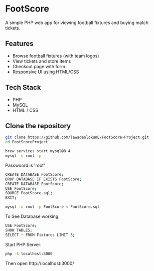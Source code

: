 # FootScore

A simple PHP web app for viewing football fixtures and buying match tickets.

## Features
- Browse football fixtures (with team logos)
- View tickets and store items
- Checkout page with form
- Responsive UI using HTML/CSS

## Tech Stack
- PHP
- MySQL
- HTML / CSS

## Clone the repository
  ```bash
  git clone https://github.com/lawadeolokunE/FootScore-Project.git
  cd FootScoreProject

  brew services start mysql@8.4
  mysql -u root -p
  ```
Passwoord is 'root'
  
  ```bash
  CREATE DATABASE FootScore;
  DROP DATABASE IF EXISTS FootScore;
  CREATE DATABASE FootScore;
  USE FootScore;
  SOURCE FootScore.sql;
  EXIT;

  mysql -u root -p FootScore < FootScore.sql
  ```
To See Database working:
  ```bash
  USE FootScore;
  SHOW TABLES;
  SELECT * FROM Fixtures LIMIT 5;
  ```

Start PHP Server:
  ```bash
  php -S localhost:3000
  ```

Then open http://localhost:3000/
